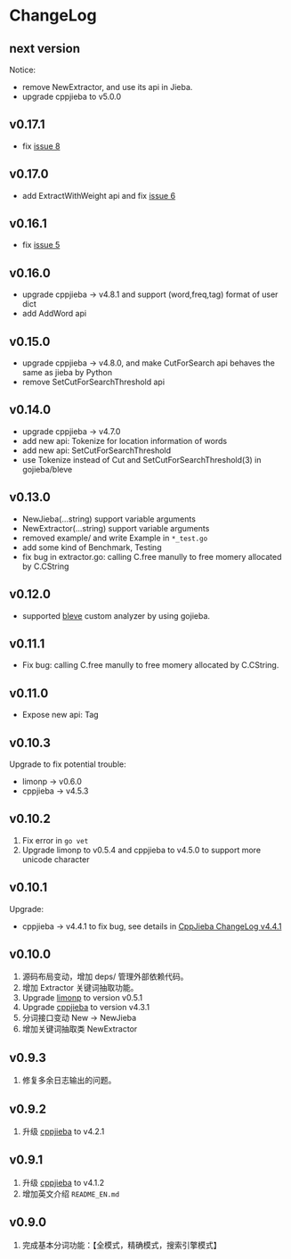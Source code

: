 # ChangeLog

## next version

Notice:

+ remove NewExtractor, and use its api in Jieba.
+ upgrade cppjieba to v5.0.0

## v0.17.1

+ fix [issue 8](https://github.com/yanyiwu/gojieba/issues/8)

## v0.17.0

+ add ExtractWithWeight api and fix [issue 6](https://github.com/yanyiwu/gojieba/issues/6)

## v0.16.1

+ fix [issue 5](https://github.com/yanyiwu/gojieba/issues/5)

## v0.16.0

+ upgrade cppjieba -> v4.8.1 and support (word,freq,tag) format of user dict
+ add AddWord api

## v0.15.0

+ upgrade cppjieba -> v4.8.0, and make CutForSearch api behaves the same as jieba by Python
+ remove SetCutForSearchThreshold api

## v0.14.0

+ upgrade cppjieba -> v4.7.0
+ add new api: Tokenize for location information of words
+ add new api: SetCutForSearchThreshold
+ use Tokenize instead of Cut and SetCutForSearchThreshold(3) in gojieba/bleve

## v0.13.0

+ NewJieba(...string) support variable arguments
+ NewExtractor(...string) support variable arguments
+ removed example/ and write Example in `*_test.go`
+ add some kind of Benchmark, Testing
+ fix bug in extractor.go: calling C.free manully to free momery allocated by C.CString

## v0.12.0

+ supported [bleve] custom analyzer by using gojieba.

## v0.11.1

+ Fix bug: calling C.free manully to free momery allocated by C.CString.

## v0.11.0

+ Expose new api: Tag

## v0.10.3

Upgrade to fix potential trouble:

+ limonp -> v0.6.0
+ cppjieba -> v4.5.3

## v0.10.2

1. Fix error in `go vet` 
2. Upgrade limonp to v0.5.4 and cppjieba to v4.5.0 to support more unicode character

## v0.10.1

Upgrade:

+ cppjieba -> v4.4.1 to fix bug, see details in [CppJieba ChangeLog v4.4.1](https://github.com/yanyiwu/cppjieba/blob/master/ChangeLog.md#v441)

## v0.10.0

1. 源码布局变动，增加 deps/ 管理外部依赖代码。
2. 增加 Extractor 关键词抽取功能。
3. Upgrade [limonp] to version v0.5.1
4. Upgrade [cppjieba] to version v4.3.1
5. 分词接口变动 New -> NewJieba
6. 增加关键词抽取类 NewExtractor

## v0.9.3

1. 修复多余日志输出的问题。

## v0.9.2

1. 升级 [cppjieba] to v4.2.1  

## v0.9.1

1. 升级 [cppjieba] to v4.1.2  
2. 增加英文介绍 `README_EN.md`

## v0.9.0

1. 完成基本分词功能：【全模式，精确模式，搜索引擎模式】

[cppjieba]:https://github.com/yanyiwu/cppjieba
[limonp]:https://github.com/yanyiwu/limonp
[bleve]:https://github.com/blevesearch/bleve
